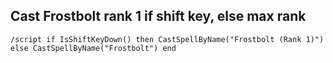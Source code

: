 ## Cast Frostbolt rank 1 if shift key, else max rank
```
/script if IsShiftKeyDown() then CastSpellByName("Frostbolt (Rank 1)") else CastSpellByName("Frostbolt") end
```